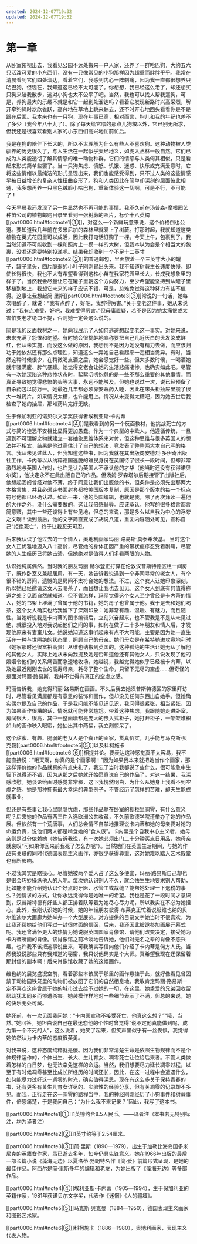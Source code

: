 ```yaml
---
created: 2024-12-07T19:32
updated: 2024-12-07T19:32
---
```

# 第一章

从卧室俯视出去，我看见公园不远处搬来一户人家，还养了一群哈巴狗，大约五六只活泼可爱的小东西们，没有一只像常见的小狗那样因为超重而胖胖乎乎。我常在清晨看到它们四处溜达，看着它们，我感到内心一阵刺痛，因为我一直都很想养只哈巴狗，但现在，我知道这已经不太可能了。你想想，我已经这么老了，却还想买只狗来陪我散步，这对小狗也太不公平了吧。当然，我也可以找人帮我遛狗，可是，养狗最大的乐趣不就是和它一起到处溜达吗？看着它发现新路时兴高采烈，解开牵狗绳时欢欣雀跃，高兴地在草地上跳来蹦去，还不时开心地回头看看你是不是跟在后面。我本来也有一只狗，现在年事已高，相对而言，狗儿和我的年纪也差不了多少（我今年八十九了）。除了每天给它喂的那点儿狗粮以外，它已别无所求，但我还是很喜欢看别人家的小东西们高兴地忙前忙后。

我是在狗的陪伴下长大的，所以不太理解为什么有些人不喜欢狗。这种动物被人类驯养的历史很久了，与人生活在一起似乎天经地义，如虎入丛林一般自然。它们已成为人类能透彻了解其情感的唯一动物种群。它们的情感与人类何其相似，只是看起来形式简单些罢了。当一只狗焦虑、愤怒、饥饿、迷惑、快乐或充满爱意时，它将这些情绪以最纯洁的形式呈现出来，我们也能感受得到，只不过人类的这些情感早被日益增长的复杂人性扭曲变形了。狗和人类因此在简单却深刻的层面彼此相通，我多想再养一只黑色绒脸小哈巴狗，重新体验这一切啊，可是不行，不可能了！

今天早晨我还发现了另一件显然也不再可能的事情。我不久前在汤普森-摩根园艺种苗公司的植物邮购目录里看到一张树蕨的照片，标价十八英镑[[part0006.html#footnote1\|①]]，对这么一个新鲜玩意来说，这个价格倒也公道。要知道我几年前在多米尼加的森林里就爱上了树蕨。打那时起，我就知道这类植物在英式花园里可以成活，因此我打电话订购了一棵。今天上午，包裹到了。我当然知道不可能收到一棵和照片上一模一样的大树，但我本以为会是个相当大的包裹，没准还需要特别投递呢。结果我却收到一个不足十二英寸[[part0006.html#footnote2\|②]]的普通邮包，里面放着一个三英寸大小的罐子，罐子里头，四片脆弱的小叶子刚刚冒出头来。我不知道树蕨生长速度快慢，即使长得很快，我也不大有希望看得到这株小苗在我家花园里长大，长成我想象里的样子了。当然我会尽量让它在罐子里朝这个方向努力，至少希望能坚持到从罐子里移植到地上，我想它未来的样子应该不错，可是，总难免觉得这种努力有些不值得。这事让我想起简·里斯[[part0006.html#footnote3\|③]]常说的一句话，她每次喝醉了，就说：“我有点醉了，好吧，我醉得厉害。”关于变老这件事，她从未说过：“我有点难受，好吧，我难受得厉害。”但毋庸置疑，若不是因为她太痛恨或太害怕变老才绝口不提，否则她一定会这么说的。

简是我的反面教材之一，她向我展示了人如何逃避想起变老这一事实。对她来说，未来充满了怨恨和绝望。有时她会很挑衅地宣称要把自己几近灰白的头发染成鲜红，但从未实施，而没这么做的原因，我想倒不是因为她没有精力去做，而应该归功于她依然还有那么点理性，知道这么一弄她自己看起来一定相当诡异。有时，当然这种时候很少，在稍微喝点酒之后，她会感觉好一些。但大多数时候，一喝酒她就牢骚满腹、脾气暴躁。她觉得变老会让她的生活悲痛凄惨，也确实如此吧。尽管有一次她深陷这种悲惨状态时，絮絮叨叨抱怨的是一些不那么重要的其他事情。而真正导致她觉得悲惨的头等大事，永远不能触及。但她也说过一次，说已经预备了自杀药包以防万一。她最近几年都必须靠安眠药入睡，因此在床头柜抽屉里攒了很大一堆药片。如果情况太糟，也许能用上。情况从未变得太糟吧，因为她去世后我检查了她的抽屉，那堆药片完好无缺。

生于保加利亚的诺贝尔文学奖获得者埃利亚斯·卡内蒂[[part0006.html#footnote4\|④]]是我看到的另一个反面教材，他挑战死亡的方式与简的惶恐不安相比显得更加愚蠢。作为一个典型的中欧人，他遵循传统，一旦遇到不可理解之物就建立一套抽象思维体系来对付，但这种思维与很多英国人的想法并不相宜，结果是他过高估计了自己的想法，竟发表了整整两大本自己写的格言。我从未见过此人，但我知道这些书，因为我就在其出版商安德烈·多伊奇出版社工作。卡内蒂以从纳粹德国逃脱的难民身份在英国待了很长一段时间，但却非常激烈地与英国人作对，也许是认为英国人不承认他的才华（他当时还没有获得诺贝尔奖），他决定永不在此出版自己的作品。但汤姆·罗森塔尔后期接管了出版社后，他想起汤姆曾经对他不薄，终于同意让我们出版他的书。但条件是必须先出那两大本格言集，并且必须连书面封套都按美国版本复制，原因是那个版本的每一个标点符号他都已经确认过。如此一来，他的英国编辑，也就是我，除了再次拜读一遍他的大作之外，没什么需要做的，这让我倍感耻辱。应该承认，他写的很多格言都言简意赅，其中一些还谈得上有些见地，但总的来说，那是多么以自我为中心的浮夸之文啊！读到最后，他的文字简直变成了胡说八道，重复内容随处可见，宣称自己“拒绝死亡”，终于让我忍无可忍。

后来我认识了他过去的一个情人，奥地利画家玛丽·路易斯·莫泰希茨基。 当时这个女人正优雅地迈入八十高龄，尽管她的身体正因严重的带状疱疹忍受着剧痛，尽管她的人生经历已将她击溃，但她绝对是值得人们多看两眼的人物。

认识她纯属偶然。当时我的朋友玛丽·赫尔登正打算在伦敦汉普斯特德区租一间房子，既作卧室又兼起居用。有一天，她告诉我说遇到一个非同寻常的老女人，有个很不错的房间，遗憾的是房间不太符合她的想法。不过，这个女人让她印象深刻，所以她已经邀请这女人去喝茶了，而且想让我也去见见。这个女人到底有何值得称道之处？见面自然就知道。但不管怎样，玛丽觉得这个女人至少曾经是卡内蒂的情人，她的书架上堆满了曾属于他的书籍，她的房子也曾属于他。我于是去和她们喝茶，这个女人确实也给我留下了深刻印象：她非常有趣、温暖、有魅力，而且随性。当她听说我是卡内蒂的图书编辑后，立刻兴奋起来，也不管我是不是从未见过他，就很投入地对我说起他们之间的事，如何在做了二十多年朋友和情人后，才发现他原来有妻室儿女。她说她知道这事听起来有点不大可能，主要是因为她一直生活在一种与世隔绝的状态里，照顾自己的母亲。她们母女是在希特勒进攻奥地利时（她家那时还很富裕高贵）从维也纳搬到英国的。这种孤绝的生活让她无从了解他的其他女人，实际上她从未向我提及她是否知道他还有其他女人，只说发现了他的婚姻令他们的关系痛苦而急速地收场。她越说，我越觉得她似乎已经被卡内蒂，以及她最近刚刚去世的高寿母亲，耗尽了整个生命，只留下无尽的空虚……但奇怪的是面对玛丽·路易斯，我并不觉得有真正的空虚之感。

玛丽告诉我，她觉得玛丽·路易斯在画画。不久后我去她汉普斯特德区的家里拜访时，尽管看见满屋都是有意思的装饰和画作，但却没见任何东西出自她手。但她确实偶尔提及自己的作品，于是我问能不能见识见识，我问得很紧张，相当紧张，因为如果画作很糟的话，情况就可能非常尴尬。带着这种焦虑，我跟随她走进卧室，房间很大，很高，其中一整面墙都是庞大的嵌入式柜子，她打开柜子，一架架堆积如山的画作映入眼帘，她抽出其中两幅，我立刻惊呆了。

这个甜蜜、有趣、脆弱的老女人是个真正的画家，货真价实，几乎能与马克斯·贝克曼[[part0006.html#footnote5\|⑤]]以及科柯施卡[[part0006.html#footnote6\|⑥]]相提并论。要表达这种感觉真不太容易，我不能直接说：“哦天啊，你真的是个画家啊！”因为如果我本来就把她当作个画家，那这样评价她的作品就真的有点失礼了。我忘了当时我都说了些什么，很可能急中生智下说得还不错，因为从那之后她就开始愿意说自己的作品了，对这一结果，我深感欣慰。她谈论绘画时感觉非常棒，这下我恍然明白，为什么从她身上我看不到空虚之感。她是那种拥有最大幸运的典型例子，不管经历了怎样的苦难，却天生能成就事业。

但还是有些事让我心里隐隐忧虑，那些作品躺在卧室的橱柜里凋零，有什么意义呢？后来她的作品有两三件入选欧洲公共收藏，不久前歌德学院还举办了她的作品展。但依然有一个荒唐事，人们总会情不自禁地推理说卡内蒂和她的母亲要对她的命运负责，说他们两人都是啃食她的“食人族”。卡内蒂是个自我中心主义者，她母亲则是过分依赖她（她告诉我说，有一次她必须出门二十分钟买点日用品，她母亲就哀叹“可如果你回来前我死了怎么办呢”）。当然她们在英国生活期间，与她的作品有关联的同时代德国表现主义画作，亦很少获得尊重，这对她难以踏入艺术殿堂也有所影响。

不过我其实是瞎操心。尽管她被两个爱人占了这么多便宜，玛丽·路易斯自己却也是很会巧妙操纵他人的人呢。每次她认识别人不久，就会怯生生地要求别人帮助，比如能不能介绍她认识个好点的牙医、水管工或裁缝？能帮她处理一下退税的事么？她请求的方式，让你永远觉得你是她唯一的希望。我也是花了一段时间才意识到，汉普斯特德有好些人都正排着队等着为她尽心尽力呢，所以我实在不必为她担心。此外，我刚认识她的时候，她的年轻朋友彼得·布莱克正忙着说服维也纳的贝尔维迪尔大画廊为她举办一个大型展览。对方提供的目录文字她当时不很喜欢，为此我还帮她给他们写过一封很体面的信函，后来，我还因此被邀参加画展开幕式呢。我还曾满怀更大的热情为她说服英国国家肖像馆，请他们改变决定，接受她为卡内蒂所画的肖像。该肖像馆之前冷淡地告诉她，他们对无名之辈的肖像不感兴趣。也许我不该把这事说出来，可我确实写信向他们介绍了卡内蒂是何方人氏。当然我没说那些只有我知道的秘密，我只说他确实是个大师。真希望我现在还保留着那封信的副本啊！后来肖像馆收藏了她的这幅画作。

维也纳的展览盛况空前，看着那些本该属于那里的画作悬挂于此，就好像看见曾囚禁于动物园铁笼里的动物们被放回了它们的自然栖息地。我敢肯定玛丽·路易斯一定不喜欢这座曾属于她的城市过去给予过她的一切，在这里，她挚爱的兄弟因收留帮助犹太同乡而惨遭杀害。她装模作样地对一些细节表示了不满，但总的来说，她的快乐无处可藏。

她死前，有一次见面我问她：“卡内蒂宣称不接受死亡，他真这么想？”“哦，当然。”她回答。她坦白说自己在最迷恋他的个性时曾觉得“说不定他真能做到呢，成为第一个不死的人”，这么说着，她笑了起来，但笑声里似乎有一丝畏惧，我觉得她依然认为卡内蒂的态度很英勇。

对我来说，这种态度纯粹就是傻。因为我们非常清楚生命是依照生物规律而不是个体规律运作的，个体出生、长大、生儿育女、凋零死亡让位给后来者。不管人类做着怎样的白日梦，也无法幸免这样的命运。当然，我们想要尽力延长凋零过程，以至于有时候凋零甚至比成长所经历的时间还长，因此，在这一过程中会遭遇什么，如何能尽力过好这一凋零的时光，确实值得深思。现在有这么多关于保持青春的书，还有更多有关生儿育女详尽的、实验性的经验分享，但有关凋零的记录却不多见。而我，正行走在这一凋零的路程当中，我的神经刚刚经历了小狗事件和树蕨事件，倍感痛楚，于是我问自己：“为什么我不来记录？”因此，我写了这本书。

[[part0006.html#note1\|①]]1英镑约合8.5人民币。——译者注（本书若无特别标注，均为译者注）

[[part0006.html#note2\|②]]1英寸约等于2.54厘米。

[[part0006.html#note3\|③]]简·里斯（1890—1979），出生于加勒比海岛国多米尼克的英籍女作家，虽已逝去多年，如今仍具先锋意义。她在1966年出版的最后一部长篇小说《藻海无边》以夏洛蒂·勃朗特名作《简·爱》前篇形式呈现，是她的最佳作品。阿西尔是简·里斯多年的编辑和老友，为她出版了《藻海无边》等多部作品。

[[part0006.html#note4\|④]]埃利亚斯·卡内蒂（1905—1994），生于保加利亚的英籍作家，1981年获诺贝尔文学奖，代表作《迷惘》《人的疆域》。

[[part0006.html#note5\|⑤]]马克斯·贝克曼（1884—1950），德国表现主义画家和图形艺术家。

[[part0006.html#note6\|⑥]]科柯施卡（1886—1980），奥地利画家，表现主义代表人物。